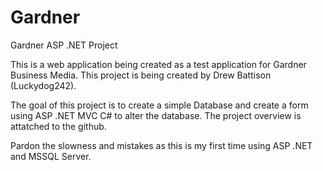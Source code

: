 # Gardner
Gardner ASP .NET Project


This is a web application being created as a test application for Gardner Business Media.
This project is being created by Drew Battison (Luckydog242).

The goal of this project is to create a simple Database and create a form using ASP .NET MVC C# to alter the database.
The project overview is attatched to the github.

Pardon the slowness and mistakes as this is my first time using ASP .NET and MSSQL Server.
